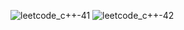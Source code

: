 ![leetcode_c++-41](https://github.com/user-attachments/assets/2b45304b-07f5-4a6e-a94b-95e865268b1a)
![leetcode_c++-42](https://github.com/user-attachments/assets/8af16871-56b7-4e66-accd-46012ba06a71)

